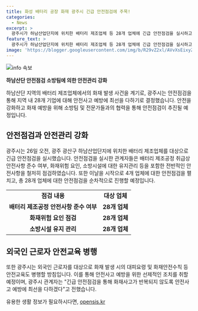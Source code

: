 ```yaml
---
title: 화성 배터리 공장 화재 광주시 긴급 안전점검에 주목!
categories:
  - News
excerpt: >
  광주시가 하남산업단지에 위치한 배터리 제조업체 등 28개 업체에 긴급 안전점검을 실시하고 있다. 이는 경기 화성에서 발생한 리튬전지 제조업체 화재를 경감하기 위한 조치로, 소방 및 안전 전문가들이 업체들을 순차적으로 방문하여 안전점검을 진행하고 있다. 또한 외국인 근로자를 대상으로는 화재 대피 및 안전수칙에 대한 교육도 병행하고 있으며, 이 같은 노력을 통해 화재사고를 예방하겠다는 광주시의 뜻을 전하고 있다.
feature_text: >
  광주시가 하남산업단지에 위치한 배터리 제조업체 등 28개 업체에 긴급 안전점검을 실시하고 있다. 이는 경기 화성에서 발생한 리튬전지 제조업체 화재를 경감하기 위한 조치로, 소방 및 안전 전문가들이 업체들을 순차적으로 방문하여 안전점검을 진행하고 있다. 또한 외국인 근로자를 대상으로는 화재 대피 및 안전수칙에 대한 교육도 병행하고 있으며, 이 같은 노력을 통해 화재사고를 예방하겠다는 광주시의 뜻을 전하고 있다.
image: 'https://blogger.googleusercontent.com/img/b/R29vZ2xl/AVvXsEixyZcFfHzMRdzZMjFBmAUKJYCLCGyLL1o632UiGVXcaFdKo_bkvkuCioo0uUKlGfBVcT3P84aROyZIXSBEx3Aw5nCQ3pTgDom1WDC4m8eifvWiAmWEEVb4x6G_l8C0QH225ldMjyaFvpxGEBGNO37VmDTDMHGhJPq73UglMfDca1-0aw/s1600/blogspot.png'
---
```


<p><img src="https://blogger.googleusercontent.com/img/b/R29vZ2xl/AVvXsEixyZcFfHzMRdzZMjFBmAUKJYCLCGyLL1o632UiGVXcaFdKo_bkvkuCioo0uUKlGfBVcT3P84aROyZIXSBEx3Aw5nCQ3pTgDom1WDC4m8eifvWiAmWEEVb4x6G_l8C0QH225ldMjyaFvpxGEBGNO37VmDTDMHGhJPq73UglMfDca1-0aw/s1600/blogspot.png" alt="info 속보" /></p>

<p><b>하남산단 안전점검 소방팀에 의한 안전관리 강화</b></p>

<p data-ke-size="size16">하남산단 지역의 배터리 제조업체에서의 화재 발생 사건을 계기로, 광주시는 안전점검을 통해 지역 내 28개 기업에 대해 안전사고 예방에 최선을 다하기로 결정했습니다. 안전을 강화하고 화재 예방을 위해 소방팀 및 전문가들과의 협력을 통해 안전점검이 추진될 예정입니다.</p>

<h2 data-ke-size="size26">안전점검과 안전관리 강화</h2>

<p data-ke-size="size16">광주시는 26일 오전, 광주 광산구 하남산업단지에 위치한 배터리 제조업체를 대상으로 긴급 안전점검을 실시했습니다. 안전점검을 실시한 관계자들은 배터리 제조공정 취급상 안전사항 준수 여부, 화재위험 요인, 소방시설에 대한 유지관리 등을 포함한 전반적인 안전사항을 철저히 점검하였습니다. 또한 이날을 시작으로 4개 업체에 대한 안전점검을 펼치고, 총 28개 업체에 대한 안전점검을 순차적으로 진행할 예정입니다.</p>

<table>
  <tr>
    <td style="text-align: center; height: 17px;"><b>점검 내용</b></td>
    <td style="text-align: center; height: 17px;"><b>대상 업체</b></td>
  </tr>
  <tr>
    <td style="text-align: center; height: 17px;"><b>배터리 제조공정 안전사항 준수 여부</b></td>
    <td style="text-align: center; height: 17px;"><b>28개 업체</b></td>
  </tr>
  <tr>
    <td style="text-align: center; height: 17px;"><b>화재위험 요인 점검</b></td>
    <td style="text-align: center; height: 17px;"><b>28개 업체</b></td>
  </tr>
  <tr>
    <td style="text-align: center; height: 17px;"><b>소방시설 유지 관리</b></td>
    <td style="text-align: center; height: 17px;"><b>28개 업체</b></td>
  </tr>
</table>

<h2 data-ke-size="size26">외국인 근로자 안전교육 병행</h2>

<p data-ke-size="size16">또한 광주시는 외국인 근로자를 대상으로 화재 발생 시의 대피요령 및 화재안전수칙 등 안전교육도 병행할 방침입니다. 이를 통해 안전사고 예방을 위한 선제적인 조치를 취할 예정이며, 광주시 관계자는 "긴급 안전점검을 통해 화재사고가 반복되지 않도록 안전사고 예방에 최선을 다하겠다"고 전했습니다.</p>
유용한 생활 정보가 필요하시다면, <a href="https://opensis.kr" rel="dofollow">opensis.kr</a>


